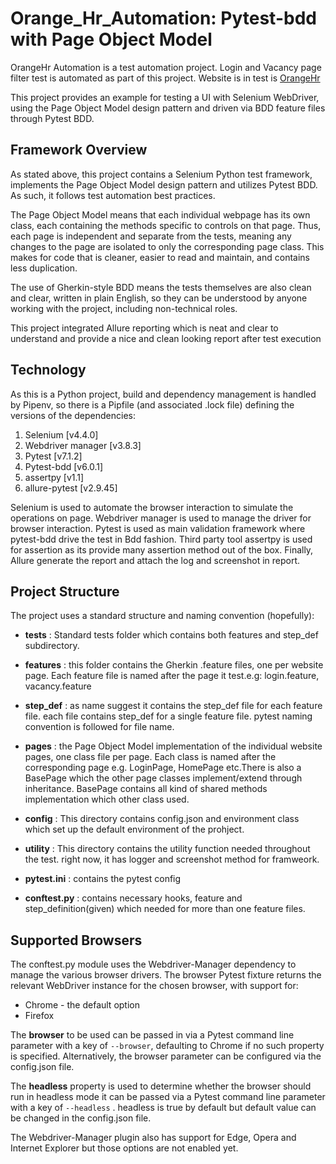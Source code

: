 
# Orange_Hr_Automation: Pytest-bdd with Page Object Model

OrangeHr Automation is a test automation project. Login and Vacancy page filter test is automated as part of this project. Website is  in test is [OrangeHr](https://opensource-demo.orangehrmlive.com/index.php/dashboard)

This project provides an example for testing a UI with Selenium WebDriver, using the Page Object Model design pattern and driven via BDD feature files through Pytest BDD.

## Framework Overview
 As stated above, this project contains a Selenium Python test framework, implements the Page Object Model design pattern and utilizes Pytest BDD. As such, it follows test automation best practices. 

The Page Object Model means that each individual webpage has its own class, each containing the methods specific to controls on that page. Thus, each page is independent and separate from the tests, meaning any changes to the page are isolated to only the corresponding page class. This makes for code that is cleaner, easier to read and maintain, and contains less duplication.

The use of Gherkin-style BDD means the tests themselves are also clean and clear, written in plain English, so they can be understood by anyone working with the project, including non-technical roles. 

This project integrated Allure reporting which is neat and clear to understand and provide a nice and clean looking report after test execution 

## Technology
As this is a Python project, build and dependency management is handled by Pipenv, so there is a Pipfile (and associated .lock file) defining the versions of the dependencies:
1. Selenium [v4.4.0]
2. Webdriver manager [v3.8.3]
3. Pytest [v7.1.2]
4. Pytest-bdd [v6.0.1]
5. assertpy [v1.1]
6. allure-pytest [v2.9.45]

Selenium is used to automate the browser interaction to simulate the operations on page. Webdriver manager is used to manage the driver for browser interaction. Pytest is used as main validation framework where pytest-bdd drive the test in Bdd fashion.
Third party tool assertpy is used for assertion as its provide many assertion method out of the box.
Finally, Allure generate the report and attach the log and screenshot in report.

## Project Structure

The project uses a standard structure and naming convention (hopefully):
- **tests** : Standard tests folder which contains both features and step_def subdirectory.

- **features**  : this folder contains the Gherkin .feature files, one per website page. Each feature file is named after the page it test.e.g: login.feature, vacancy.feature

- **step_def**  : as name suggest it contains the step_def file for each feature file. each file contains step_def for a single feature file. pytest naming convention is followed for file name.

- **pages**  : the Page Object Model implementation of the individual website pages, one class file per page. Each class is named after the corresponding page e.g. LoginPage, HomePage etc.There is also a BasePage which the other page classes implement/extend through inheritance. BasePage contains all kind of shared methods implementation which other class used.

- **config**  : This directory contains config.json and environment class which set up the default environment of the prohject.

- **utility** : This directory contains the utility function needed throughout the test. right now, it has logger and screenshot method for framweork.

- **pytest.ini**  : contains the pytest config
- **conftest.py**  :  contains necessary hooks, feature and step_definition(given) which needed for more than one feature files. 

## Supported Browsers
The conftest.py module uses the Webdriver-Manager dependency to manage the various browser drivers. The browser Pytest fixture returns the relevant WebDriver instance for the chosen browser, with support for:

 - Chrome - the default option
 -  Firefox
 
The **browser** to be used can be passed in via a Pytest command line parameter with a key of `--browser`, defaulting to Chrome if no such property is specified. Alternatively, the browser parameter can be configured via the config.json file.

The **headless** property is used to determine whether the browser should run in headless mode it can be passed via a  Pytest command line parameter with a key of `--headless` . headless is true by default but default value can be changed in the config.json file.

The Webdriver-Manager plugin also has support for Edge, Opera and Internet Explorer but those options are not enabled yet.
